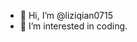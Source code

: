 - 👋 Hi, I’m @liziqian0715
- 👀 I’m interested in coding.

<!---
liziqian0715/liziqian0715 is a ✨ special ✨ repository because its `README.md` (this file) appears on your GitHub profile.
You can click the Preview link to take a look at your changes.
--->
